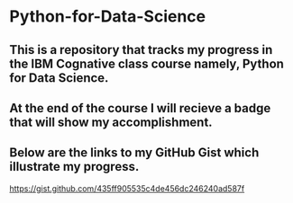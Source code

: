 # Python-for-Data-Science

## This is a repository that tracks my progress in the IBM Cognative class course namely, Python for Data Science.

## At the end of the course I will recieve a badge that will show my accomplishment.

## Below are the links to my GitHub Gist which illustrate my progress.

https://gist.github.com/435ff905535c4de456dc246240ad587f
